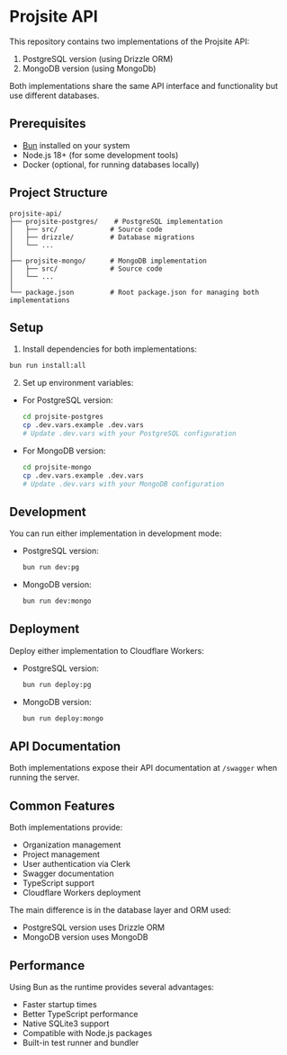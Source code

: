 # Projsite API

This repository contains two implementations of the Projsite API:
1. PostgreSQL version (using Drizzle ORM)
2. MongoDB version (using MongoDb)

Both implementations share the same API interface and functionality but use different databases.

## Prerequisites

- [Bun](https://bun.sh) installed on your system
- Node.js 18+ (for some development tools)
- Docker (optional, for running databases locally)

## Project Structure

```
projsite-api/
├── projsite-postgres/    # PostgreSQL implementation
│   ├── src/             # Source code
│   ├── drizzle/         # Database migrations
│   └── ...
│
├── projsite-mongo/      # MongoDB implementation
│   ├── src/             # Source code
│   └── ...
│
└── package.json         # Root package.json for managing both implementations
```

## Setup

1. Install dependencies for both implementations:
```bash
bun run install:all
```

2. Set up environment variables:
- For PostgreSQL version:
  ```bash
  cd projsite-postgres
  cp .dev.vars.example .dev.vars
  # Update .dev.vars with your PostgreSQL configuration
  ```
- For MongoDB version:
  ```bash
  cd projsite-mongo
  cp .dev.vars.example .dev.vars
  # Update .dev.vars with your MongoDB configuration
  ```

## Development

You can run either implementation in development mode:

- PostgreSQL version:
  ```bash
  bun run dev:pg
  ```

- MongoDB version:
  ```bash
  bun run dev:mongo
  ```

## Deployment

Deploy either implementation to Cloudflare Workers:

- PostgreSQL version:
  ```bash
  bun run deploy:pg
  ```

- MongoDB version:
  ```bash
  bun run deploy:mongo
  ```

## API Documentation

Both implementations expose their API documentation at `/swagger` when running the server.

## Common Features

Both implementations provide:
- Organization management
- Project management
- User authentication via Clerk
- Swagger documentation
- TypeScript support
- Cloudflare Workers deployment

The main difference is in the database layer and ORM used:
- PostgreSQL version uses Drizzle ORM
- MongoDB version uses MongoDB

## Performance

Using Bun as the runtime provides several advantages:
- Faster startup times
- Better TypeScript performance
- Native SQLite3 support
- Compatible with Node.js packages
- Built-in test runner and bundler
